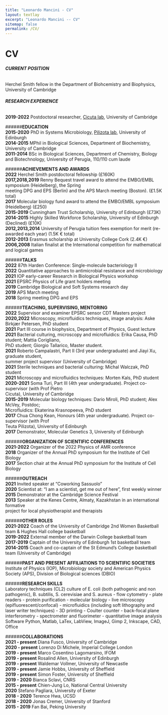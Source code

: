 ```yaml
---
title: "Leonardo Mancini - CV"
layout: textlay
excerpt: "Leonardo Mancini -- CV"
sitemap: false
permalink: /CV/
---
```


# CV

###### **CURRENT POSITION**  
Herchel Smith fellow in the Department of Biohcemistry and Biophysics, University of Cambridge

###### **RESEARCH EXPERIENCE**  
**2019-2022**       Postdoctoral researcher, [Cicuta lab](https://people.bss.phy.cam.ac.uk/~pc245/), University of Cambridge

######**EDUCATION**  
**2015-2020**       PhD in Systems Microbiology, [Pilizota lab](https://pilizotalab.bio.ed.ac.uk/), University of Edinburgh  
**2014-2015**       MPhil in Biological Sciences, Department of Biochemistry, University of Cambridge  
**2011-2014**       BSc in Biological Sciences, Department of Chemistry, Biology and Biotechnology, University of Perugia, 110/110 cum laude

######**ACHIEVEMENTS AND AWARDS**  
**2022**            Herchel Smith postdoctoral fellowship (£160K)  
**2017,2018,2019**  Renny Bequest travel award to attend the EMBO/EMBL symposium (Heidelberg), the Spring  
                meeting DPG and EPS (Berlin) and the APS March meeting (Boston). (£1.5K total)  
**2017**            Molecular biology fund award to attend the EMBO/EMBL symposium (Heidelberg) (£250)  
**2015-2019**       Cunningham Trust Scholarship, University of Edinburgh (£73K)  
**2014-2015**       Highly Skilled Workforce Scholarship, University of Edinburgh (Declined) (£10K)  
**2012,2013,2014**  University of Perugia tuition fees exemption for merit (re-awarded each year) (1.5K € total)  
**2012-2013**       Erasmus scholarship at University College Cork (2.4K €)  
**2006,2008**       Italian finalist at the International competition for mathematical and logical games

######**TALKS**  
**2022**            87th Harden Conference: Single-molecule bacteriology II  
**2022**            Quantitative approaches to antimicrobial resistance and microbiology  
**2021**            IOP early-career Research in Biological Physics workshop  
**2021**            EPSRC Physics of Life grant holders meeting  
**2019**            Cambridge Biological and Soft Systems research day  
**2019**            APS March meeting  
**2018**            Spring meeting DPG and EPS

######**TEACHING, SUPERVISING, MENTORING**  
**2022**            Supervisor and examiner EPSRC sensor CDT Masters project  
**2020,2022**       Microscopy, microfluidics techniques, image analysis: Aske Birkjær Petersen, PhD student  
**2021**            Part III course in biophysics, Department of Physics, Guest lecture  
**2021**            Bacterial culturing, microscopy and microfluidics: Erika Causa, PhD student; Mattia Corigliano,  
                PhD student; Giorgio Tallarico, Master student.  
**2021**            Roberto Campalastri, Part II (3rd year undergraduate) and Jiayi Xu, graduate student,  
                summer project supervisor (University of Cambridge)  
**2021**            Sterile techniques and bacterial culturing: Michal Walczak, PhD student  
**2021**            Microscopy and microfluidics techniques: Morten Kals, PhD student  
**2020-2021**       Soma Turi, Part III (4th year undergraduate). Project co-supervisor (with Prof Pietro  
                Cicuta), University of Cambridge  
**2015-2019**       Molecular biology techniques: Dario Miroli, PhD student; Alex McVey, Postdoc;  
                Microfluidics: Ekaterina Krasnopeeva, PhD student  
**2017**            Chua Chong Kean, Honours (4th year undergraduate). Project co-supervisor (with Prof  
                Teuta Pilizota), University of Edinburgh  
**2017**            Demonstrator, Molecular Genetics 3, University of Edinburgh

######**ORGANIZATION OF SCIENTIFIC CONFERENCES**  
**2021-2022**       Organizer of the 2022 Physics of AMR conference  
**2018**            Organizer of the Annual PhD symposium for the Institute of Cell Biology  
**2017**            Section chair at the Annual PhD symposium for the Institute of Cell Biology

######**OUTREACH**  
**2021**            Invited speaker at “Coworking Sassuolo”  
**2020**            Scientist at: “I am a scientist, get me out of here”, first weekly winner  
**2015**            Demonstrator at the Cambridge Science Festival  
**2013**            Speaker at the Kenes Centre, Almaty, Kazakhstan in an international formative  
                project for local physiotherapist and therapists 

######**OTHER ROLES**  
**2021-2022**       Coach of the University of Cambridge 2nd Women Basketball team & Hughes Hall college basketball  
**2019-2022**       External member of the Darwin College basketball team  
**2017-2019**       Captain of the University of Edinburgh 1st basketball team  
**2014-2015**       Coach and co-captain of the St Edmund’s College basketball team (University of Cambridge)

######**PAST AND PRESENT AFFILIATIONS TO SCIENTIFIC SOCIETIES**  
Institute of Physics (IOP), Microbiology society and American Physics Society (APS), Division of Biological sciences (DBIO)

######**RESEARCH SKILLS**  
Laboratory techniques (CL2) culture of E. coli (both pathogenic and non pathogenic), B. subtilis, S. cerevisiae and S.
aureus - flow cytometry - plate readers - protein purification - molecular biology - live microscopy
(epifluorescent/confocal) - microfluidics (including soft lithography and laser writer techniques) - 3D printing - Coulter
counter - back-focal plane interferometry - spectrometer and fluorimeter - quantitative image analysis
Software Python, Matlab, LaTex, LabView, ImageJ, Gimp 2, Inkscape, CAD, Office

######**COLLABORATIONS**  
**2021 - present** Diana Fusco, University of Cambridge  
**2020 - present** Lorenzo Di Michele, Imperial College London  
**2019 - present** Marco Cosentino Lagomarsino, IFOM  
**2019 - present** Rosalind Allen, University of Edinburgh  
**2019 - present** Waldemar Vollmer, University of Newcastle  
**2019 - present** Jamie Hobbs, University of Sheffield  
**2019 - present** Simon Foster, University of Sheffield  
**2019 - 2020**    Bianca Sclavi, CNRS  
**2015 - present** Chien-Jung Lo, National Central University  
**2020**           Stefano Pagliara, University of Exeter  
**2018 - 2020**    Terence Hwa, UCSD  
**2018 - 2020**    Jonas Cremer, University of Stanford  
**2015 - 2019**    Fan Bai, Peking University 



